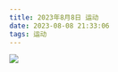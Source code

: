 ```yaml
---
title: 2023年8月8日 运动
date: 2023-08-08 21:33:06
tags: 运动
---
```


<link rel="stylesheet" href="/../css/images.css">
<!-- more -->
<img class="half" src="/../images/exercise/2023-08-08.jpg"></img>

